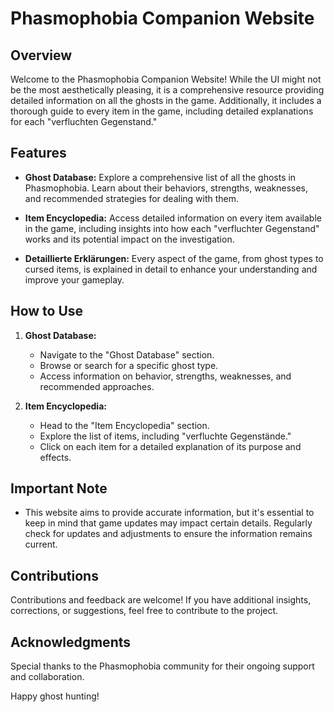 # Phasmophobia Companion Website

## Overview

Welcome to the Phasmophobia Companion Website! While the UI might not be the most aesthetically pleasing, it is a comprehensive resource providing detailed information on all the ghosts in the game. Additionally, it includes a thorough guide to every item in the game, including detailed explanations for each "verfluchten Gegenstand."

## Features

- **Ghost Database:** Explore a comprehensive list of all the ghosts in Phasmophobia. Learn about their behaviors, strengths, weaknesses, and recommended strategies for dealing with them.

- **Item Encyclopedia:** Access detailed information on every item available in the game, including insights into how each "verfluchter Gegenstand" works and its potential impact on the investigation.

- **Detaillierte Erklärungen:** Every aspect of the game, from ghost types to cursed items, is explained in detail to enhance your understanding and improve your gameplay.

## How to Use

1. **Ghost Database:**
   - Navigate to the "Ghost Database" section.
   - Browse or search for a specific ghost type.
   - Access information on behavior, strengths, weaknesses, and recommended approaches.

2. **Item Encyclopedia:**
   - Head to the "Item Encyclopedia" section.
   - Explore the list of items, including "verfluchte Gegenstände."
   - Click on each item for a detailed explanation of its purpose and effects.

## Important Note

- This website aims to provide accurate information, but it's essential to keep in mind that game updates may impact certain details. Regularly check for updates and adjustments to ensure the information remains current.

## Contributions

Contributions and feedback are welcome! If you have additional insights, corrections, or suggestions, feel free to contribute to the project.

## Acknowledgments

Special thanks to the Phasmophobia community for their ongoing support and collaboration.

Happy ghost hunting!
